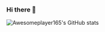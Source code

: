 ### Hi there 👋

![Awesomeplayer165's GitHub stats](https://github-readme-stats.vercel.app/api?username=awesomeplayer165&show_icons=true)
